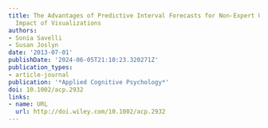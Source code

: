 ```yaml
---
title: The Advantages of Predictive Interval Forecasts for Non-Expert Users and the
  Impact of Visualizations
authors:
- Sonia Savelli
- Susan Joslyn
date: '2013-07-01'
publishDate: '2024-06-05T21:10:23.320271Z'
publication_types:
- article-journal
publication: '*Applied Cognitive Psychology*'
doi: 10.1002/acp.2932
links:
- name: URL
  url: http://doi.wiley.com/10.1002/acp.2932
---
```

